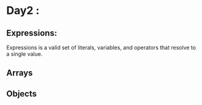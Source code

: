 # Day2 : 
## Expressions:
 Expressions is a valid set of literals, variables, and operators that resolve to a single value.
## Arrays

## Objects
